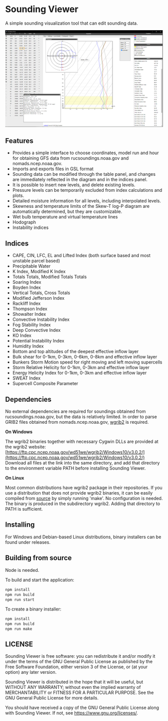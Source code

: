 # Sounding Viewer

A simple sounding visualization tool that can edit sounding data.

<img src="./resources/app.png" width="800px">

## Features
+ Provides a simple interface to choose coordinates, model run and hour for obtaining GFS data from rucsoundings.noaa.gov and nomads.ncep.noaa.gov.
+ Imports and exports files in GSL format
+ Sounding data can be modified through the table panel, and changes are immediately reflected in the diagram and in the indices panel.
+ It is possible to insert new levels, and delete existing levels.
+ Pressure levels can be temporarily excluded from index calculations and plots.
+ Detailed moisture information for all levels, including interpolated levels.
+ Skewness and temperature limits of the Skew-T log-P diagram are automatically determined, but they are customizable.
+ Wet bulb temperature and virtual temperature lines
+ Hodograph
+ Instability indices

## Indices

+ CAPE, CIN, LFC, EL and Lifted Index (both surface based and most unstable parcel based)
+ Precipitable Water
+ K Index, Modified K Index
+ Totals Totals, Modified Totals Totals
+ Soaring Index
+ Boyden Index
+ Vertical Totals, Cross Totals
+ Modified Jefferson Index
+ Rackliff Index
+ Thompson Index
+ Showalter Index
+ Convective Instability Index
+ Fog Stability Index
+ Deep Convective Index
+ KO Index
+ Potential Instability Index
+ Humidity Index
+ Bottom and top altitudes of the deepest effective inflow layer
+ Bulk shear for 0-1km, 0-3km, 0-6km, 0-8km and effective inflow layer
+ Bunkers Storm Motion speed for right moving and left moving supercells
+ Storm Relative Helicity for 0-1km, 0-3km and effective inflow layer
+ Energy Helicity Index for 0-1km, 0-3km and effective inflow layer
+ SWEAT Index
+ Supercell Composite Parameter

## Dependencies

No external dependencies are required for soundings obtained from rucsoundings.noaa.gov, but the data is relatively limited. In order to parse GRIB2 files obtained from nomads.ncep.noaa.gov, [wgrib2](https://www.cpc.ncep.noaa.gov/products/wesley/wgrib2/) is required.

**On Windows**

The wgrib2 binaries together with necessary Cygwin DLLs are provided at the wgrib2 website: [https://ftp.cpc.ncep.noaa.gov/wd51we/wgrib2/Windows10/v3.0.2/](https://ftp.cpc.ncep.noaa.gov/wd51we/wgrib2/Windows10/v3.0.2/) Download all files at the link into the same directory, and add that directory to the environment variable PATH before installing Sounding Viewer.

**On Linux**

Most common distributions have wgrib2 package in their repositories. If you use a distribution that does not provide wgrib2 binaries, it can be easily compiled from [source](https://www.ftp.cpc.ncep.noaa.gov/wd51we/wgrib2/) by simply running 'make'. No configuration is needed. The binary is produced in the subdirectory wgrib2. Adding that directory to PATH is sufficient.

## Installing

For Windows and Debian-based Linux distributions, binary installers can be found under releases.

## Building from source ##

Node is needed.

To build and start the application:
```console
npm install
npm run build
npm run start
```

To create a binary installer:
```console
npm install
npm run build
npm run make
```

## LICENSE

Sounding Viewer is free software: you can redistribute it and/or modify
it under the terms of the GNU General Public License as published by
the Free Software Foundation, either version 3 of the License, or
(at your option) any later version.

Sounding Viewer is distributed in the hope that it will be useful, but WITHOUT
ANY WARRANTY; without even the implied warranty of MERCHANTABILITY or
FITNESS FOR A PARTICULAR PURPOSE. See the GNU General Public License
for more details.

You should have received a copy of the GNU General Public License along
with Sounding Viewer. If not, see <https://www.gnu.org/licenses/>.
